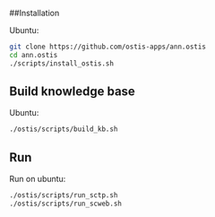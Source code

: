 
##Installation

Ubuntu:
```sh
git clone https://github.com/ostis-apps/ann.ostis
cd ann.ostis
./scripts/install_ostis.sh
```

## Build knowledge base
Ubuntu:
```sh
./ostis/scripts/build_kb.sh
```

## Run
Run on ubuntu:
```sh
./ostis/scripts/run_sctp.sh
./ostis/scripts/run_scweb.sh
```